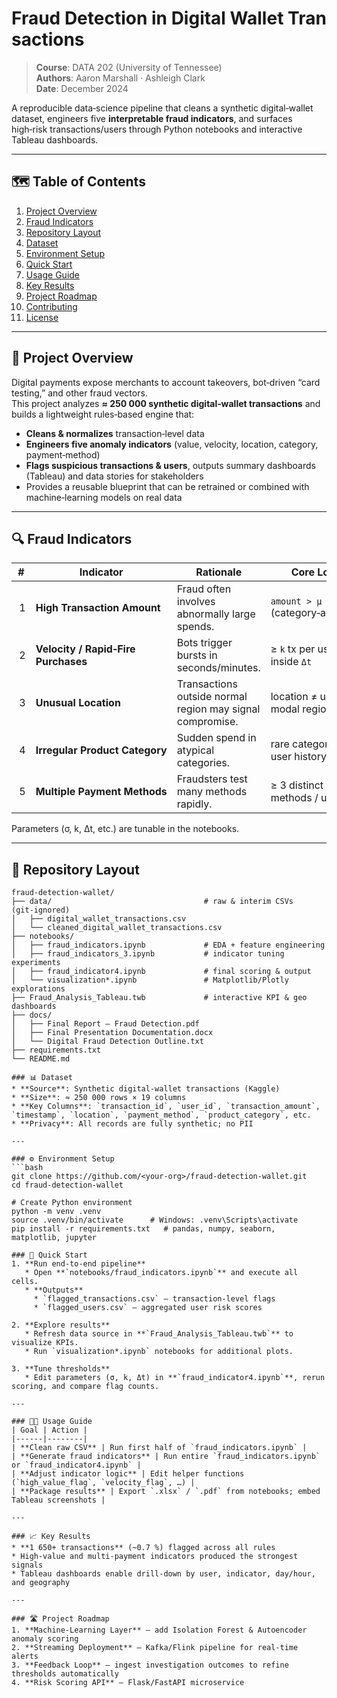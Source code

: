 # Fraud Detection in Digital Wallet Transactions

> **Course**: DATA 202 (University of Tennessee)  
> **Authors**: Aaron Marshall · Ashleigh Clark  
> **Date**: December 2024  

A reproducible data‑science pipeline that cleans a synthetic digital‑wallet dataset, engineers five **interpretable fraud indicators**, and surfaces high‑risk transactions/users through Python notebooks and interactive Tableau dashboards.

---

## 🗺️  Table of Contents
1. [Project Overview](#project-overview)  
2. [Fraud Indicators](#fraud-indicators)  
3. [Repository Layout](#repository-layout)  
4. [Dataset](#dataset)  
5. [Environment Setup](#environment-setup)  
6. [Quick Start](#quick-start)  
7. [Usage Guide](#usage-guide)  
8. [Key Results](#key-results)  
9. [Project Roadmap](#project-roadmap)  
10. [Contributing](#contributing)  
11. [License](#license)  

---

## 📌  Project Overview
Digital payments expose merchants to account takeovers, bot‑driven “card testing,” and other fraud vectors.  
This project analyzes **≈ 250 000 synthetic digital‑wallet transactions** and builds a lightweight rules‑based engine that:

* **Cleans & normalizes** transaction‑level data  
* **Engineers five anomaly indicators** (value, velocity, location, category, payment‑method)  
* **Flags suspicious transactions & users**, outputs summary dashboards (Tableau) and data stories for stakeholders  
* Provides a reusable blueprint that can be retrained or combined with machine‑learning models on real data  

---

## 🔍  Fraud Indicators
| # | Indicator | Rationale | Core Logic |
|---|-----------|-----------|-----------|
| 1 | **High Transaction Amount** | Fraud often involves abnormally large spends. | `amount > μ + n·σ` (category‑adjusted) |
| 2 | **Velocity / Rapid‑Fire Purchases** | Bots trigger bursts in seconds/minutes. | ≥ `k` tx per user inside `Δt` |
| 3 | **Unusual Location** | Transactions outside normal region may signal compromise. | location ≠ user’s modal region |
| 4 | **Irregular Product Category** | Sudden spend in atypical categories. | rare category vs. user history |
| 5 | **Multiple Payment Methods** | Fraudsters test many methods rapidly. | ≥ 3 distinct methods / user |

Parameters (σ, k, Δt, etc.) are tunable in the notebooks.

---

## 📂  Repository Layout
```text
fraud-detection-wallet/
├── data/                                  # raw & interim CSVs  (git‑ignored)
│   ├── digital_wallet_transactions.csv
│   └── cleaned_digital_wallet_transactions.csv
├── notebooks/
│   ├── fraud_indicators.ipynb             # EDA + feature engineering
│   ├── fraud_indicators_3.ipynb           # indicator tuning experiments
│   ├── fraud_indicator4.ipynb             # final scoring & output
│   └── visualization*.ipynb               # Matplotlib/Plotly explorations
├── Fraud_Analysis_Tableau.twb             # interactive KPI & geo dashboards
├── docs/
│   ├── Final Report – Fraud Detection.pdf
│   ├── Final Presentation Documentation.docx
│   └── Digital Fraud Detection Outline.txt
├── requirements.txt
└── README.md

### 📊 Dataset
* **Source**: Synthetic digital‑wallet transactions (Kaggle)  
* **Size**: ≈ 250 000 rows × 19 columns  
* **Key Columns**: `transaction_id`, `user_id`, `transaction_amount`, `timestamp`, `location`, `payment_method`, `product_category`, etc.  
* **Privacy**: All records are fully synthetic; no PII  

---

### ⚙️ Environment Setup
```bash
git clone https://github.com/<your‑org>/fraud-detection-wallet.git
cd fraud-detection-wallet

# Create Python environment
python -m venv .venv
source .venv/bin/activate      # Windows: .venv\Scripts\activate
pip install -r requirements.txt   # pandas, numpy, seaborn, matplotlib, jupyter

### 🚀 Quick Start
1. **Run end‑to‑end pipeline**  
   * Open **`notebooks/fraud_indicators.ipynb`** and execute all cells.  
   * **Outputs**  
     * `flagged_transactions.csv` – transaction‑level flags  
     * `flagged_users.csv` – aggregated user risk scores  

2. **Explore results**  
   * Refresh data source in **`Fraud_Analysis_Tableau.twb`** to visualize KPIs.  
   * Run `visualization*.ipynb` notebooks for additional plots.  

3. **Tune thresholds**  
   * Edit parameters (σ, k, Δt) in **`fraud_indicator4.ipynb`**, rerun scoring, and compare flag counts.  

---

### 🧑‍💻 Usage Guide
| Goal | Action |
|------|--------|
| **Clean raw CSV** | Run first half of `fraud_indicators.ipynb` |
| **Generate fraud indicators** | Run entire `fraud_indicators.ipynb` or `fraud_indicator4.ipynb` |
| **Adjust indicator logic** | Edit helper functions (`high_value_flag`, `velocity_flag`, …) |
| **Package results** | Export `.xlsx` / `.pdf` from notebooks; embed Tableau screenshots |

---

### 📈 Key Results
* **1 650+ transactions** (~0.7 %) flagged across all rules  
* High‑value and multi‑payment indicators produced the strongest signals  
* Tableau dashboards enable drill‑down by user, indicator, day/hour, and geography  

---

### 🛣️ Project Roadmap
1. **Machine‑Learning Layer** – add Isolation Forest & Autoencoder anomaly scoring  
2. **Streaming Deployment** – Kafka/Flink pipeline for real‑time alerts  
3. **Feedback Loop** – ingest investigation outcomes to refine thresholds automatically  
4. **Risk Scoring API** – Flask/FastAPI microservice  
